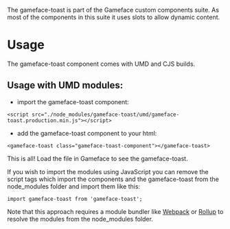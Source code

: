 <!--Copyright (c) Coherent Labs AD. All rights reserved. Licensed under the MIT License. See License.txt in the project root for license information. -->

The gameface-toast is part of the Gameface custom components suite. As most of the components in this suite it uses slots to allow dynamic content.


Usage
===================
The gameface-toast component comes with UMD and CJS builds.

## Usage with UMD modules:

* import the gameface-toast component:

~~~~{.html}
<script src="./node_modules/gameface-toast/umd/gameface-toast.production.min.js"></script>
~~~~

* add the gameface-toast component to your html:

~~~~{.html}
<gameface-toast class="gameface-toast-component"></gameface-toast>
~~~~

This is all! Load the file in Gameface to see the gameface-toast.

If you wish to import the modules using JavaScript you can remove the script tags
which import the components and the gameface-toast from the node_modules folder and import them like this:

~~~~{.js}
import gameface-toast from 'gameface-toast';
~~~~

Note that this approach requires a module bundler like [Webpack](https://webpack.js.org/) or [Rollup](https://rollupjs.org/guide/en/) to resolve the
modules from the node_modules folder.
